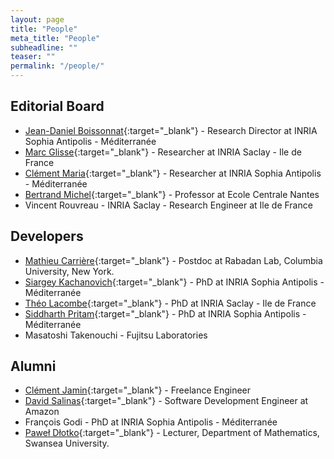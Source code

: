 ```yaml
---
layout: page
title: "People"
meta_title: "People"
subheadline: ""
teaser: ""
permalink: "/people/"
---
```


## Editorial Board ##

- [Jean-Daniel Boissonnat][1]{:target="_blank"} - Research Director at INRIA Sophia Antipolis - M&eacute;diterran&eacute;e
- [Marc Glisse][2]{:target="_blank"} - Researcher at INRIA Saclay - Ile de France
- [Cl&eacute;ment Maria][4]{:target="_blank"} - Researcher at INRIA Sophia Antipolis - M&eacute;diterran&eacute;e
- [Bertrand Michel][10]{:target="_blank"} - Professor at Ecole Centrale Nantes
- Vincent Rouvreau - INRIA Saclay - Research Engineer at Ile de France

## Developers ##

- [Mathieu Carri&egrave;re][9]{:target="_blank"} - Postdoc at Rabadan Lab, Columbia University, New York.
- [Siargey Kachanovich][7]{:target="_blank"} - PhD at INRIA Sophia Antipolis - M&eacute;diterran&eacute;e
- [Th&eacute;o Lacombe][11]{:target="_blank"} - PhD at INRIA Saclay - Ile de France
- [Siddharth Pritam][12]{:target="_blank"} - PhD at INRIA Sophia Antipolis - M&eacute;diterran&eacute;e
- Masatoshi Takenouchi - Fujitsu Laboratories

## Alumni ##

- [Cl&eacute;ment Jamin][3]{:target="_blank"} - Freelance Engineer
- [David Salinas][5]{:target="_blank"} - Software Development Engineer at Amazon
- Fran&ccedil;ois Godi - PhD at INRIA Sophia Antipolis - M&eacute;diterran&eacute;e
- [Pawe&#322; D&#322;otko][6]{:target="_blank"} - Lecturer, Department of Mathematics, Swansea University.

 [1]: http://www-sop.inria.fr/members/Jean-Daniel.Boissonnat/
 [2]: http://geometrica.saclay.inria.fr/team/Marc.Glisse/
 [3]: https://cjamin.github.io/
 [4]: http://www-sop.inria.fr/members/Clement.Maria/
 [5]: https://sites.google.com/site/davidsalinascompgeo/
 [6]: https://www.swansea.ac.uk/staff/science/maths/dlotkopt/
 [7]: http://perso.eleves.ens-rennes.fr/~skachano/index.html
 [9]: https://mathieucarriere.github.io/website/
 [10]: http://bertrand.michel.perso.math.cnrs.fr/
 [11]: https://tlacombe.github.io/
 [12]: https://sidiitkgp.wixsite.com/home
